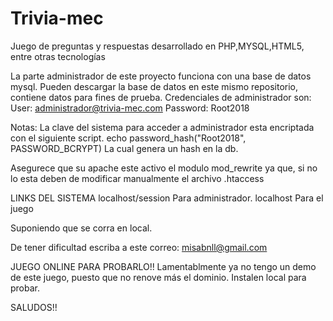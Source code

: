 # Trivia-mec
Juego de preguntas y respuestas desarrollado en PHP,MYSQL,HTML5, entre otras tecnologías

La parte administrador de este proyecto funciona con una base de datos mysql.
Pueden descargar la base de datos en este mismo repositorio, contiene datos para fines de prueba.
Credenciales de administrador son:
User: administrador@trivia-mec.com
Password: Root2018

Notas:
La clave del sistema para acceder a administrador esta encriptada con el siguiente script.
echo password_hash("Root2018", PASSWORD_BCRYPT)
La cual genera un hash en la db.

Asegurece que su apache este activo el modulo mod_rewrite
ya que, si no lo esta deben de modificar manualmente el archivo .htaccess

LINKS DEL SISTEMA
localhost/session   Para administrador.
localhost           Para el juego

Suponiendo que se corra en local.

De tener dificultad escriba a este correo:
misabnll@gmail.com

JUEGO ONLINE PARA PROBARLO!!
Lamentablmente ya no tengo un demo de este juego, puesto que no renove más el dominio. Instalen local para probar.

SALUDOS!!

